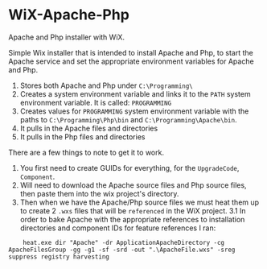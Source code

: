 # WiX-Apache-Php
Apache and Php installer with WiX.

Simple Wix installer that is intended to install Apache and Php, to start the Apache service and set the appropriate environment variables for Apache and Php.

1. Stores both Apache and Php under ````C:\Programming\````	
2. Creates a system environment variable and links it to the ````PATH```` system environment variable. It is called: ````PROGRAMMING````
3. Creates values for ````PROGRAMMING```` system environment variable with the paths to ````C:\Programming\Php\bin```` and ````C:\Programming\Apache\bin````.
4. It pulls in the Apache files and directories
5. It pulls in the Php files and directories


There are a few things to note to get it to work.
1. You first need to create GUIDs for everything, for the ````UpgradeCode````, ````Component````.
2. Will need to download the Apache source files and Php source files, then paste them into the wix project's directory. 
3. Then when we have the Apache/Php source files we must heat them up to create 2 ````.wxs```` files that will be ````referenced```` in the WiX project. 
    3.1 In order to bake Apache with the appropriate references to installation directories and component IDs for feature references I ran:
````
	heat.exe dir "Apache" -dr ApplicationApacheDirectory -cg ApacheFilesGroup -gg -g1 -sf -srd -out ".\ApacheFile.wxs" -sreg suppress registry harvesting
````
